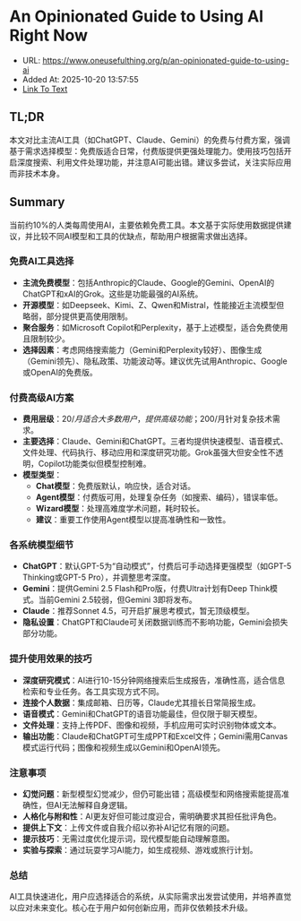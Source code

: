 # An Opinionated Guide to Using AI Right Now
- URL: https://www.oneusefulthing.org/p/an-opinionated-guide-to-using-ai
- Added At: 2025-10-20 13:57:55
- [Link To Text](2025-10-20-an-opinionated-guide-to-using-ai-right-now_raw.md)

## TL;DR
本文对比主流AI工具（如ChatGPT、Claude、Gemini）的免费与付费方案，强调基于需求选择模型：免费版适合日常，付费版提供更强处理能力。使用技巧包括开启深度搜索、利用文件处理功能，并注意AI可能出错。建议多尝试，关注实际应用而非技术本身。

## Summary
当前约10%的人类每周使用AI，主要依赖免费工具。本文基于实际使用数据提供建议，并比较不同AI模型和工具的优缺点，帮助用户根据需求做出选择。

### 免费AI工具选择
- **主流免费模型**：包括Anthropic的Claude、Google的Gemini、OpenAI的ChatGPT和xAI的Grok。这些是功能最强的AI系统。
- **开源模型**：如Deepseek、Kimi、Z、Qwen和Mistral，性能接近主流模型但略弱，部分提供更高使用限制。
- **聚合服务**：如Microsoft Copilot和Perplexity，基于上述模型，适合免费使用且限制较少。
- **选择因素**：考虑网络搜索能力（Gemini和Perplexity较好）、图像生成（Gemini领先）、隐私政策、功能波动等。建议优先试用Anthropic、Google或OpenAI的免费版。

### 付费高级AI方案
- **费用层级**：$20/月适合大多数用户，提供高级功能；$200/月针对复杂技术需求。
- **主要选择**：Claude、Gemini和ChatGPT。三者均提供快速模型、语音模式、文件处理、代码执行、移动应用和深度研究功能。Grok虽强大但安全性不透明，Copilot功能类似但模型控制难。
- **模型类型**：
  - **Chat模型**：免费版默认，响应快，适合对话。
  - **Agent模型**：付费版可用，处理复杂任务（如搜索、编码），错误率低。
  - **Wizard模型**：处理高难度学术问题，耗时较长。
  - **建议**：重要工作使用Agent模型以提高准确性和一致性。

### 各系统模型细节
- **ChatGPT**：默认GPT-5为“自动模式”，付费后可手动选择更强模型（如GPT-5 Thinking或GPT-5 Pro），并调整思考深度。
- **Gemini**：提供Gemini 2.5 Flash和Pro版，付费Ultra计划有Deep Think模式。当前Gemini 2.5较弱，但Gemini 3即将发布。
- **Claude**：推荐Sonnet 4.5，可开启扩展思考模式，暂无顶级模型。
- **隐私设置**：ChatGPT和Claude可关闭数据训练而不影响功能，Gemini会损失部分功能。

### 提升使用效果的技巧
- **深度研究模式**：AI进行10-15分钟网络搜索后生成报告，准确性高，适合信息检索和专业任务。各工具实现方式不同。
- **连接个人数据**：集成邮箱、日历等，Claude尤其擅长日常简报生成。
- **语音模式**：Gemini和ChatGPT的语音功能最佳，但仅限于聊天模型。
- **文件处理**：支持上传PDF、图像和视频，手机应用可实时识别物体或文本。
- **输出功能**：Claude和ChatGPT可生成PPT和Excel文件；Gemini需用Canvas模式运行代码；图像和视频生成以Gemini和OpenAI领先。

### 注意事项
- **幻觉问题**：新型模型幻觉减少，但仍可能出错；高级模型和网络搜索能提高准确性，但AI无法解释自身逻辑。
- **人格化与附和性**：AI更友好但可能过度迎合，需明确要求其担任批评角色。
- **提供上下文**：上传文件或自我介绍以弥补AI记忆有限的问题。
- **提示技巧**：无需过度优化提示词，现代模型能自动理解意图。
- **实验与探索**：通过玩耍学习AI能力，如生成视频、游戏或旅行计划。

### 总结
AI工具快速进化，用户应选择适合的系统，从实际需求出发尝试使用，并培养直觉以应对未来变化。核心在于用户如何创新应用，而非仅依赖技术升级。
